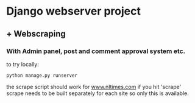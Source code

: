 # Django webserver project
## + Webscraping
### With Admin panel, post and comment approval system etc.


to try locally:
```
python manage.py runserver
```
the scrape script should work for www.nltimes.com if you hit 'scrape'
scrape needs to be built separately for each site so only this is available.
